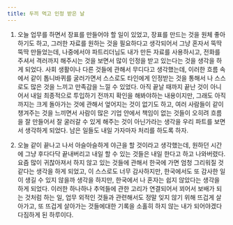 ```yaml
---
title: 두끼 먹고 인정 받은 날
---
```


1. 오늘 업무를 하면서 장표를 만들어야 할 일이 있었고, 장표를 만드는 것을 원체 좋아하기도 하고, 그러한 자료를 원하는 것을 필요하다고 생각되어서 그냥 혼자서 뚝딱뚝딱 만들었는데, 나중에서야 파트리더님도 내가 만든 자료를 사용하시고, 전화를 주셔서 격러까지 해주시는 것을 보면서 많이 인정을 받고 있는다는 것을 생각을 하게 되었다. 사회 생활이나 다른 것들에 관해서 무디다고 생각했는데, 이러한 흐름 속에서 같이 톱니바퀴를 굴러가면서 스스로도 타인에게 인정받는 것을 통해서 나 스스로도 많은 것을 느끼고 만족감을 느낄 수 있었다. 아직 끝날 때까지 끝난 것이 아니어서 내일 최종적으로 투입하기 전까지 확인을 해봐야하는 내용이지만, 그래도 아직까지는 크게 돌아가는 것에 관해서 엎어지는 것이 없기도 하고, 여러 사람들이 같이 챙겨주는 것을 느끼면서 사람이 많은 기업 안에서 책임이 없는 것들이 오히려 흐름을 잘 만들어서 잘 굴러갈 수 있게 해주는 것이 아닌가라는 생각을 우리 파트를 보면서 생각하게 되었다. 남은 일들도 내일 가자마자 처리를 하도록 하자.

2. 오늘 같이 끝나고 나서 아슬아슬하게 야근을 할 것이라고 생각했는데, 원하던 시간에 그냥 후다다닥 끝내버리고 내일 할 수 있는 것들은 내일 한다고 하고 나와버렸다. <!--같이 Sun flower에서 만나기로 했기 떄문에 부랴부랴 나왔고, 그렇게 갑자기 만나자고도 이야기를 하였는데, 이번에 친구가 나 때문에 빨리 오고 싶어서 그런지 신호를 어겼다고 한다. 벌금으로 돈을 많이 냈다고 했는데, 나를 위해서 코코넛 커피도 만들어서 와주고, 내가 한국어를 공부하기 위해서 책을 사라고 한 것들을 쪼개서 나 베트남어 책을 사주었다. 그렇게 두끼를 먹으려고 멀리 택시를 타고 갔는데, 닫혀 있어서 다시 AEON mall로 택시를 타서 가게 되었다. 열려 있었고, 확실히 베트남 친구라서 정말 정보를 빠르게 얻을 수 있구나 생각을 하게 되었다. 괜스레 부끄럽게 해서 들어가게 되었으나 우리가 앉고 나서 젊은 학생들만 많았는데, 점점 더 사람들이 앉더니만 우리 맞은 편에는 누가보도 아저씨와 노래방 아가씨가 같이 앉아 있는 것을 확인할 수 있어서 괜히 부끄러웠다. 그렇게 엔제리너스에 가서 같이 베트남어 공부도 하게 되고, 이야기도 하면서 재밌는 하루를 보낼 수 있었다. 문득 지금 하고 있는 이러한 일들이 나의 손을 벗어나갈까봐 떄로는 무섭다. 이러한 것들이 정말 일춘몽같이 느껴질 수 있다는 생각을 하다보면 아찔하다는 생각을 하게 된다. -->요즘 많이 귀찮아져서 하지 않고 있는 것들에 관해서 한국에 가면 엄청 그리워질 것 같다는 생각을 하게 되었고, 이 스스로도 너무 감사하지만, 한국에서도 또 감사한 일이 생길 수 있지 않을까 생각을 하지만, 한국에서 나 혼자는 쉽지 않았다는 생각을 하게 되었다. <!--물론 너무 이성이라는 축을 가지고 생각하려다보니 어려운 것들이 있다고 생각을 하게 된 것이지 불가능이라고는 생각을 해본 적이 없었기 때문에 스스로도 많이 노력해보도록 해보자. 20살의 생각을 공유하고 말은 안통하더라도 내가 스스로 어떻게 해야할지에 관한 방향성도 많이 만들어지는 것 같은데, 그것이 많이 크리티컬하지 않다고 생각되서 왜 연애를 해야하지 라는 생각도 드는 요즘이다. 두끼 정말 맛있게 먹었고, -->이러한 하나하나 추억들에 관한 고리가 연결되어서 꾀어서 보배가 되는 것처럼 하는 일, 업무 외적인 것들과 관련해서도 정말 잊지 않기 위해 뜨겁게 살아가고, 또 뜨겁게 살아가는 것들에대한 기록을 소홀히 하지 않는 내가 되어야겠다 다짐하게 된 하루이다.